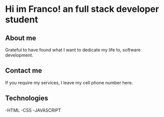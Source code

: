 # Hi im Franco! an full stack developer student

## About me
Grateful to have found what I want to dedicate my life to, software development.

## Contact me
If you require my services, I leave my cell phone number here.

## Technologies
-HTML
-CSS
-JAVASCRIPT